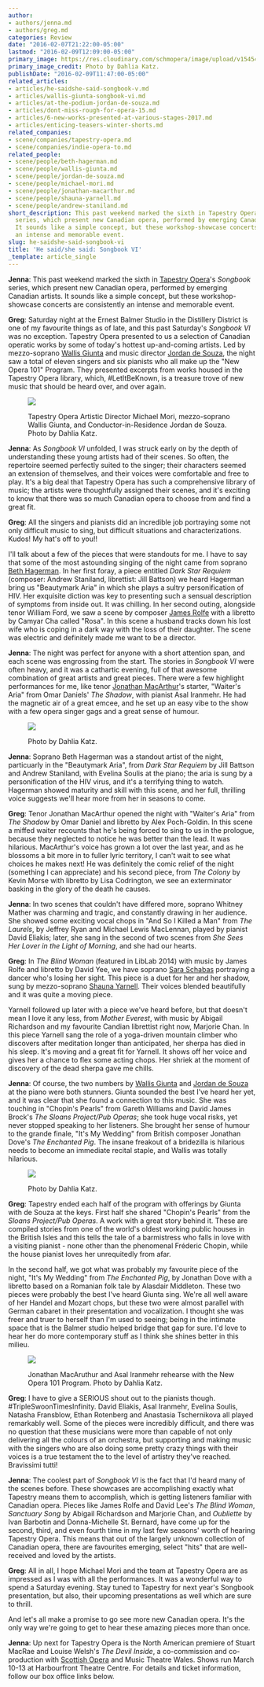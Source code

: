 ```yaml
---
author:
- authors/jenna.md
- authors/greg.md
categories: Review
date: "2016-02-07T21:22:00-05:00"
lastmod: "2016-02-09T12:09:00-05:00"
primary_image: https://res.cloudinary.com/schmopera/image/upload/v1545409169/media/webhook-uploads/1454963622669/Songbook-4Square.jpg.jpg
primary_image_credit: Photo by Dahlia Katz.
publishDate: "2016-02-09T11:47:00-05:00"
related_articles:
- articles/he-saidshe-said-songbook-v.md
- articles/wallis-giunta-songbook-vi.md
- articles/at-the-podium-jordan-de-souza.md
- articles/dont-miss-rough-for-opera-15.md
- articles/6-new-works-presented-at-various-stages-2017.md
- articles/enticing-teasers-winter-shorts.md
related_companies:
- scene/companies/tapestry-opera.md
- scene/companies/indie-opera-to.md
related_people:
- scene/people/beth-hagerman.md
- scene/people/wallis-giunta.md
- scene/people/jordan-de-souza.md
- scene/people/michael-mori.md
- scene/people/jonathan-macarthur.md
- scene/people/shauna-yarnell.md
- scene/people/andrew-staniland.md
short_description: This past weekend marked the sixth in Tapestry Opera&#039;s Songbook
  series, which present new Canadian opera, performed by emerging Canadian artists.
  It sounds like a simple concept, but these workshop-showcase concerts are consistently
  an intense and memorable event.
slug: he-saidshe-said-songbook-vi
title: 'He said/she said: Songbook VI'
_template: article_single
---
```


**Jenna**: This past weekend marked the sixth in [Tapestry Opera](/scene/companies/tapestry-opera/)'s *Songbook* series, which present new Canadian opera, performed by emerging Canadian artists. It sounds like a simple concept, but these workshop-showcase concerts are consistently an intense and memorable event. 

**Greg**: Saturday night at the Ernest Balmer Studio in the Distillery District is one of my favourite things as of late, and this past Saturday's *Songbook VI* was no exception. Tapestry Opera presented to us a selection of Canadian operatic works by some of today's hottest up-and-coming artists. Led by mezzo-soprano [Wallis Giunta](/scene/people/wallis-giunta/) and music director [Jordan de Souza](/scene/people/jordan-de-souza/), the night saw a total of eleven singers and six pianists who all make up the "New Opera 101" Program. They presented excerpts from works housed in the Tapestry Opera library, which, #LetItBeKnown, is a treasure trove of new music that should be heard over, and over again. 

<figure data-type="image">

![](https://res.cloudinary.com/schmopera/image/upload/v1545409169/media/webhook-uploads/1455033172889/Songbook-1.jpg.jpg)

<figcaption>Tapestry Opera Artistic Director Michael Mori, mezzo-soprano Wallis Giunta, and Conductor-in-Residence Jordan de Souza. Photo by Dahlia Katz.</figcaption></figure>

**Jenna**: As *Songbook VI* unfolded, I was struck early on by the depth of understanding these young artists had of their scenes. So often, the repertoire seemed perfectly suited to the singer; their characters seemed an extension of themselves, and their voices were comfortable and free to play. It's a big deal that Tapestry Opera has such a comprehensive library of music; the artists were thoughtfully assigned their scenes, and it's exciting to know that there was so much Canadian opera to choose from and find a great fit.

**Greg**: All the singers and pianists did an incredible job portraying some not only difficult music to sing, but difficult situations and characterizations. Kudos! My hat's off to you!! 

I'll talk about a few of the pieces that were standouts for me. I have to say that some of the most astounding singing of the night came from soprano [Beth Hagerman](/scene/people/beth-hagerman/). In her first foray, a piece entitled *Dark Star Requiem* (composer: Andrew Staniland, librettist: Jill Battson) we heard Hagerman bring us "Beautymark Aria" in which she plays a sultry personification of HIV. Her exquisite diction was key to presenting such a sensual description of symptoms from inside out. It was chilling. In her second outing, alongside tenor William Ford, we saw a scene by composer [James Rolfe](/scene/people/james-rolfe/) with a libretto by Camyar Cha called "Rosa". In this scene a husband tracks down his lost wife who is coping in a dark way with the loss of their daughter. The scene was electric and definitely made me want to be a director.

**Jenna**: The night was perfect for anyone with a short attention span, and each scene was engrossing from the start. The stories in *Songbook VI* were often heavy, and it was a cathartic evening, full of that awesome combination of great artists and great pieces. There were a few highlight performances for me, like tenor [Jonathan MacArthur](/scene/people/jonathan-macarthur/)'s starter, "Waiter's Aria" from Omar Daniels' *The Shadow*, with pianist Asal Iranmehr. He had the magnetic air of a great emcee, and he set up an easy vibe to the show with a few opera singer gags and a great sense of humour.

<figure data-type="image">

![](https://res.cloudinary.com/schmopera/image/upload/v1545409169/media/webhook-uploads/1455033243532/Songbook-2.jpg.jpg)

<figcaption>Photo by Dahlia Katz.</figcaption></figure>

**Jenna**: Soprano Beth Hagerman was a standout artist of the night, particuarly in the "Beautymark Aria", from *Dark Star Requiem* by Jill Battson and Andrew Staniland, with Evelina Soulis at the piano; the aria is sung by a personification of the HIV virus, and it's a terrifying thing to watch. Hagerman showed maturity and skill with this scene, and her full, thrilling voice suggests we'll hear more from her in seasons to come. 

**Greg**: Tenor Jonathan MacArthur opened the night with "Waiter's Aria" from *The Shadow* by Omar Daniel and libretto by Alex Poch-Goldin. In this scene a miffed waiter recounts that he's being forced to sing to us in the prologue, because they neglected to notice he was better than the lead. It was hilarious. MacArthur's voice has grown a lot over the last year, and as he blossoms a bit more in to fuller lyric territory, I can't wait to see what choices he makes next! He was definitely the comic relief of the night (something I can appreciate) and his second piece, from *The Colony* by Kevin Morse with libretto by Lisa Codrington, we see an exterminator basking in the glory of the death he causes.

**Jenna**: In two scenes that couldn't have differed more, soprano Whitney Mather was charming and tragic, and constantly drawing in her audience. She showed some exciting vocal chops in "And So I Killed a Man" from *The Laurels*, by Jeffrey Ryan and Michael Lewis MacLennan, played by pianist David Eliakis; later, she sang in the second of two scenes from *She Sees Her Lover in the Light of Morning*, and she had our hearts.

**Greg**: In *The Blind Woman* (featured in LibLab 2014) with music by James Rolfe and libretto by David Yee, we have soprano [Sara Schabas](/scene/people/sara-schabas/) portraying a dancer who's losing her sight. This piece is a duet for her and her shadow, sung by mezzo-soprano [Shauna Yarnell](/scene/people/shauna-yarnell/). Their voices blended beautifully and it was quite a moving piece. 

Yarnell followed up later with a piece we've heard before, but that doesn't mean I love it any less, from *Mother Everest*, with music by Abigail Richardson and my favourite Candian librettist right now, Marjorie Chan. In this piece Yarnell sang the role of a yoga-driven mountain climber who discovers after meditation longer than anticipated, her sherpa has died in his sleep. It's moving and a great fit for Yarnell. It shows off her voice and gives her a chance to flex some acting chops. Her shriek at the moment of discovery of the dead sherpa gave me chills. 

**Jenna**: Of course, the two numbers by [Wallis Giunta](/scene/people/wallis-giunta/) and [Jordan de Souza](/scene/people/jordan-de-souza/) at the piano were both stunners. Giunta sounded the best I've heard her yet, and it was clear that she found a connection to this music. She was touching in "Chopin's Pearls" from Gareth Williams and David James Brock's *The Sloans Project/Pub Operas*; she took huge vocal risks, yet never stopped speaking to her listeners. She brought her sense of humour to the grande finale, "It's My Wedding" from British composer Jonathan Dove's *The Enchanted Pig*. The insane freakout of a bridezilla is hilarious needs to become an immediate recital staple, and Wallis was totally hilarious.

<figure data-type="image">

![](https://res.cloudinary.com/schmopera/image/upload/v1545409169/media/webhook-uploads/1455033253926/Songbook-3.jpg.jpg)

<figcaption>Photo by Dahlia Katz.</figcaption></figure>

**Greg**: Tapestry ended each half of the program with offerings by Giunta with de Souza at the keys. First half she shared "Chopin's Pearls" from the *Sloans Project/Pub Operas*. A work with a great story behind it. These are compiled stories from one of the world's oldest working public houses in the British Isles and this tells the tale of a barmistress who falls in love with a visiting pianist - none other than the phenomenal Fréderic Chopin, while the house pianist loves her unrequitedly from afar. 

In the second half, we got what was probably my favourite piece of the night, "It's My Wedding" from *The Enchanted Pig*, by Jonathan Dove with a libretto based on a Romanian folk tale by Alasdair Middleton. These two pieces were probably the best I've heard Giunta sing. We're all well aware of her Handel and Mozart chops, but these two were almost parallel with German cabaret in their presentation and vocalization. I thought she was freer and truer to herself than I'm used to seeing; being in the intimate space that is the Balmer studio helped bridge that gap for sure. I'd love to hear her do more contemporary stuff as I think she shines better in this milieu. 

<figure data-type="image">

![](https://res.cloudinary.com/schmopera/image/upload/v1545409169/media/webhook-uploads/1455033429849/Songbook-5.jpg.jpg)

<figcaption>Jonathan MacAruthur and Asal Iranmehr rehearse with the New Opera 101 Program. Photo by Dahlia Katz.</figcaption>
</figure>

**Greg**: I have to give a SERIOUS shout out to the pianists though. #TripleSwoonTimesInfinity. David Eliakis, Asal Iranmehr, Evelina Soulis, Natasha Fransblow, Ethan Rotenberg and Anastasia Tschernikova all played remarkably well. Some of the pieces were incredibly difficult, and there was no question that these musicians were more than capable of not only delivering all the colours of an orchestra, but supporting and making music with the singers who are also doing some pretty crazy things with their voices is a true testament the to the level of artistry they've reached. Bravissimi tutti! 

**Jenna**: The coolest part of *Songbook VI* is the fact that I'd heard many of the scenes before. These showcases are accomplishing exactly what Tapestry means them to accomplish, which is getting listeners familiar with Canadian opera. Pieces like James Rolfe and David Lee's *The Blind Woman*, *Sanctuary Song* by Abigail Richardson and Marjorie Chan, and *Oubliette* by Ivan Barbotin and Donna-Michelle St. Bernard, have come up for the second, third, and even fourth time in my last few seasons' worth of hearing Tapestry Opera. This means that out of the largely unknown collection of Canadian opera, there are favourites emerging, select "hits" that are well-received and loved by the artists.

**Greg**: All in all, I hope Michael Mori and the team at Tapestry Opera are as impressed as I was with all the performances. It was a wonderful way to spend a Saturday evening. Stay tuned to Tapestry for next year's Songbook presentation, but also, their upcoming presentations as well which are sure to thrill. 

And let's all make a promise to go see more new Canadian opera. It's the only way we're going to get to hear these amazing pieces more than once. 

**Jenna**: Up next for Tapestry Opera is the North American premiere of Stuart MacRae and Louise Welsh's *The Devil Inside*, a co-commission and co-production with [Scottish Opera](/scene/companies/scottish-opera/) and Music Theatre Wales. Shows run March 10-13 at Harbourfront Theatre Centre. For details and ticket information, follow our box office links below.
